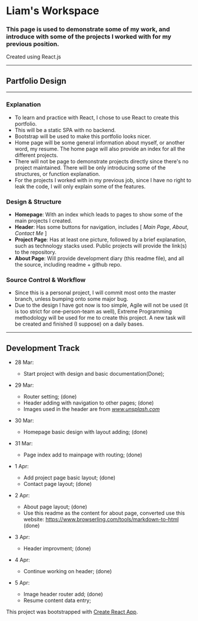# Liam's Workspace

### This page is used to demonstrate some of my work, and introduce with some of the projects I worked with for my previous position.

Created using React.js

---

## Partfolio Design
---

### Explanation

* To learn and practice with React, I chose to use React to create this portfolio.
* This will be a static SPA with no backend.
* Bootstrap will be used to make this portfolio looks nicer.
* Home page will be some general information about myself, or another word, my resume. The home page will also provide an index for all the different projects.
* There will not be page to demonstrate projects directly since there's no project maintained. There will be only introducing some of the structures, or function explanation.
* For the projects I worked with in my previous job, since I have no right to leak the code, I will only explain some of the features.

### Design & Structure

* **Homepage**: With an index which leads to pages to show some of the main projects I created.
* **Header**: Has some buttons for navigation, includes [ *Main Page*, *About*, *Contact Me* ]
* **Project Page**: Has at least one picture, followed by a brief explanation, such as technology stacks used. Public projects will provide the link(s) to the repository.
* **About Page**: Will provide development diary (this readme file), and all the source, including readme + github repo.

### Source Control & Workflow

* Since this is a personal project, I will commit most onto the master branch, unless bumping onto some major bug.
* Due to the design I have got now is too simple, Agile will not be used (it is too strict for one-person-team as well), Extreme Programming methodology will be used for me to create this project. A new task will be created and finished (I suppose) on a daily bases. 

---
## Development Track

- 28 Mar: 
    - Start project with design and basic documentation(Done);

- 29 Mar:
    - Router setting; (done)
    - Header adding with navigation to other pages;  (done)
    <!-- - *header from https://startbootstrap.com/snippets/half-slider/* -->
    - Images used in the header are from *www.unsplash.com*

- 30 Mar: 
    - Homepage basic design with layout adding; (done)

- 31 Mar:
    - Page index add to mainpage with routing; (done)

- 1 Apr:
    - Add project page basic layout; (done)
    - Contact page layout; (done)

- 2 Apr:
    - About page layout; (done)
    - Use this readme as the content for about page, converted use this website:
        https://www.browserling.com/tools/markdown-to-html (done)

- 3 Apr:
    - Header improvment; (done)

- 4 Apr:
    - Continue working on header; (done)

- 5 Apr:
    - Image header router add; (done)
    - Resume content data entry; 





This project was bootstrapped with [Create React App](https://github.com/facebook/create-react-app).
